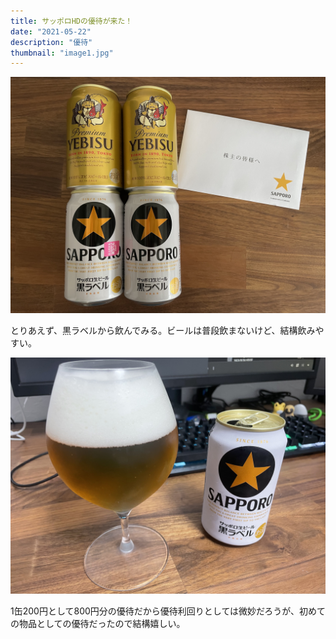 ```yaml
---
title: サッポロHDの優待が来た！
date: "2021-05-22"
description: "優待"
thumbnail: "image1.jpg"
---
```


![image1](./image1.jpg)

とりあえず、黒ラベルから飲んでみる。ビールは普段飲まないけど、結構飲みやすい。

![image2](./image0.jpg)

1缶200円として800円分の優待だから優待利回りとしては微妙だろうが、初めての物品としての優待だったので結構嬉しい。

